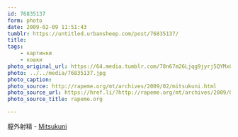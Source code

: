 ```yaml
---
id: 76835137
form: photo
date: 2009-02-09 11:51:43
tumblr: https://untitled.urbansheep.com/post/76835137/
title:
tags:
    - картинки
    - кошки
photo_original_url: https://64.media.tumblr.com/78n67m26Ljqg9jyrj5QYMxCKo1_1280.jpg
photo: ../../media/76835137.jpg
photo_caption:
photo_source: http://rapeme.org/mt/archives/2009/02/mitsukuni.html
photo_source_url: https://href.li/?http://rapeme.org/mt/archives/2009/02/mitsukuni.html
photo_source_title: rapeme.org

---
```


<p>膣外射精 - <a href="http://rapeme.org/mt/archives/2009/02/mitsukuni.html">Mitsukuni</a></p>
